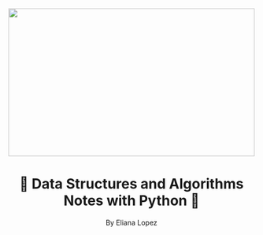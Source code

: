 <br />
 <p align="center">
    <img src="https://github.com/elianalopez/Data-Structures-and-Algorithms-Notes-with-Python/blob/main/Images/DS%26ANotes.png" width="500" height="300">
    <h1 align="center">📝 Data Structures and Algorithms Notes with Python 📝</h1>
    <p align="center" class="h6">By Eliana Lopez</p>
